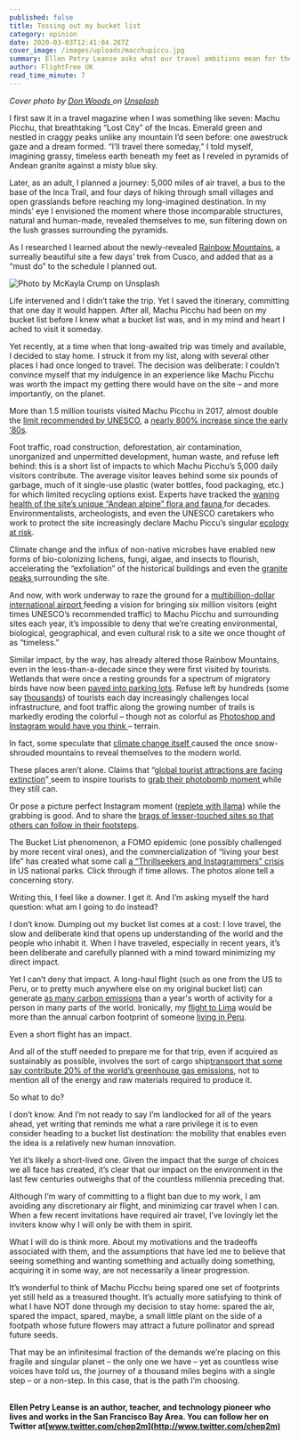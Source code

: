 ```yaml
---
published: false
title: Tossing out my bucket list
category: opinion
date: 2020-03-03T12:41:04.287Z
cover_image: /images/uploads/macchupiccu.jpg
summary: Ellen Petry Leanse asks what our travel ambitions mean for the planet
author: FlightFree UK
read_time_minute: 7
---
```

*Cover photo by [Don Woods ](https://unsplash.com/@donwoods?utm_source=unsplash&utm_medium=referral&utm_content=creditCopyText)on [Unsplash](https://unsplash.com/?utm_source=unsplash&utm_medium=referral&utm_content=creditCopyText)*

I first saw it in a travel magazine when I was something like seven: Machu Picchu, that breathtaking “Lost City” of the Incas. Emerald green and nestled in craggy peaks unlike any mountain I’d seen before: one awestruck gaze and a dream formed. “I’ll travel there someday,” I told myself, imagining grassy, timeless earth beneath my feet as I reveled in pyramids of Andean granite against a misty blue sky.

Later, as an adult, I planned a journey: 5,000 miles of air travel, a bus to the base of the Inca Trail, and four days of hiking through small villages and open grasslands before reaching my long-imagined destination. In my minds’ eye I envisioned the moment where those incomparable structures, natural and human-made, revealed themselves to me, sun filtering down on the lush grasses surrounding the pyramids.

As I researched I learned about the newly-revealed [Rainbow Mountains](https://www.google.com/search?q=peru%27s+rainbow+mountains&rlz=1C5CHFA_enUS744US744&sxsrf=ACYBGNQKvxXzFwdta8n2Qh9k9EdzHlmirQ:1583115347725&source=lnms&tbm=isch&sa=X&ved=2ahUKEwj028Gf3PrnAhVGI6wKHX_MDG4Q_AUoAXoECBsQAw&biw=1280&bih=550), a surreally beautiful site a few days’ trek from Cusco, and added that as a “must do” to the schedule I planned out.

![](/images/uploads/rainbowmountains.jpg "Photo by McKayla Crump on Unsplash")

Life intervened and I didn’t take the trip. Yet I saved the itinerary, committing that one day it would happen. After all, Machu Picchu had been on my bucket list before I knew what a bucket list was, and in my mind and heart I ached to visit it someday.

Yet recently, at a time when that long-awaited trip was timely and available, I decided to stay home. I struck it from my list, along with several other places I had once longed to travel. The decision was deliberate: I couldn’t convince myself that my indulgence in an experience like Machu Picchu was worth the impact my getting there would have on the site – and more importantly, on the planet.

More than 1.5 million tourists visited Machu Picchu in 2017, almost double the [limit recommended by UNESCO](http://ie.shafaqna.com/EN/AL/1378835), a [nearly 800% increase since the early ‘80s](https://www.machupicchutrek.net/how-many-tourists-visit-machu-picchu-annually/).

Foot traffic, road construction, deforestation, air contamination, unorganized and unpermitted development, human waste, and refuse left behind: this is a short list of impacts to which Machu Picchu’s 5,000 daily visitors contribute. The average visitor leaves behind some six pounds of garbage, much of it single-use plastic (water bottles, food packaging, etc.) for which limited recycling options exist. Experts have tracked the [waning health of the site’s unique “Andean alpine” flora and fauna ](https://www.malaymail.com/news/life/2016/07/09/tourists-trashing-machu-picchu-un-says-video/1158539)for decades. Environmentalists, archeologists, and even the UNESCO caretakers who work to protect the site increasingly declare Machu Piccu’s singular [ecology at risk](https://www.telegraph.co.uk/news/worldnews/1557025/Tourist-influx-could-destroy-Machu-Picchu.html).

Climate change and the influx of non-native microbes have enabled new forms of bio-colonizing lichens, fungi, algae, and insects to flourish, accelerating the “exfoliation” of the historical buildings and even the [granite peaks ](https://curiosmos.com/the-sacred-rock-of-machu-picchu-runs-the-risk-of-disappearing/)surrounding the site.[](https://curiosmos.com/the-sacred-rock-of-machu-picchu-runs-the-risk-of-disappearing/)

And now, with work underway to raze the ground for a [multibillion-dollar international airport ](https://www.sciencemag.org/news/2019/02/airport-construction-threatens-unexplored-archaeological-sites-peru)feeding a vision for bringing six million visitors (eight times UNESCO’s recommended traffic) to Machu Picchu and surrounding sites each year, it’s impossible to deny that we’re creating environmental, biological, geographical, and even cultural risk to a site we once thought of as “timeless.”

Similar impact, by the way, has already altered those Rainbow Mountains, even in the less-than-a-decade since they were first visited by tourists. Wetlands that were once a resting grounds for a spectrum of migratory birds have now been [paved into parking lots](https://www.smithsonianmag.com/smart-news/perus-rainbow-mountain-could-be-danger-thanks-recent-popularity-180968962/). Refuse left by hundreds (some say [thousands](https://www.google.com/search?q=crowds+at+rainbow+mountain&safe=strict&rlz=1C5CHFA_enUS744US744&source=lnms&tbm=isch&sa=X&ved=0ahUKEwi-y667h7niAhVSuHEKHbp7DHMQ_AUIDigB&biw=1273&bih=548#imgrc=UxqslwrNKQTdRM:)) of tourists each day increasingly challenges local infrastructure, and foot traffic along the growing number of trails is markedly eroding the colorful – though not as colorful as [Photoshop and Instagram would have you think ](https://www.roamingaroundtheworld.com/why-not-to-trek-rainbow-mountain-peru/)– terrain.

In fact, some speculate that [climate change itself ](https://www.nytimes.com/2018/05/03/world/americas/peru-rainbow-mountain.html)caused the once snow-shrouded mountains to reveal themselves to the modern world.

These places aren’t alone. Claims that “[global tourist attractions are facing extinction](https://www.independent.co.uk/travel/news-and-advice/extinct-tourist-attractions-climate-change-erosion-taj-mahal-machu-picchu-mont-blanc-great-wall-of-a7809926.html)”[ ](https://www.independent.co.uk/travel/news-and-advice/extinct-tourist-attractions-climate-change-erosion-taj-mahal-machu-picchu-mont-blanc-great-wall-of-a7809926.html)seem to inspire tourists to [grab their photobomb moment ](https://www.detourdestinations.com/trip/ultimate-inca-trail-trek-machu-picchu)while they still can.

Or pose a picture perfect Instagram moment ([replete with llama](https://www.instagram.com/explore/tags/rainbowmountainperu/)) while the grabbing is good. And to share the [brags of lesser-touched sites so that others can follow in their footsteps](https://ecocult.com/theres-another-better-rainbow-mountain-than-the-one-youve-seen-instagram/).

The Bucket List phenomenon, a FOMO epidemic (one possibly challenged by more recent viral ones), and the commercialization of “living your best life” has created what some call [a “Thrillseekers and Instagrammers” crisis ](https://www.theguardian.com/environment/2018/nov/20/national-parks-america-overcrowding-crisis-tourism-visitation-solutions)in US national parks. Click through if time allows. The photos alone tell a concerning story.

Writing this, I feel like a downer. I get it. And I’m asking myself the hard question: what am I going to do instead?

I don’t know. Dumping out my bucket list comes at a cost: I love travel, the slow and deliberate kind that opens up understanding of the world and the people who inhabit it. When I have traveled, especially in recent years, it’s been deliberate and carefully planned with a mind toward minimizing my direct impact.

Yet I can’t deny that impact. A long-haul flight (such as one from the US to Peru, or to pretty much anywhere else on my original bucket list) can generate [as many carbon emissions](https://www.theguardian.com/environment/ng-interactive/2019/jul/19/carbon-calculator-how-taking-one-flight-emits-as-much-as-many-people-do-in-a-year) than a year's worth of activity for a person in many parts of the world. Ironically, my [flight to Lima](https://flightemissionmap.org/#San%20Francisco/37.77,-122.42/160/20000) would be more than the annual carbon footprint of someone [living in Peru](https://www.worldometers.info/co2-emissions/peru-co2-emissions/).

Even a short flight has an impact.

And all of the stuff needed to prepare me for that trip, even if acquired as sustainably as possible, involves the sort of cargo ship[transport that some say contribute 20% of the world’s greenhouse gas emissions](https://phys.org/news/2018-12-cargo-ships-emitting-boatloads-carbon.html), not to mention all of the energy and raw materials required to produce it.

So what to do?

I don’t know. And I’m not ready to say I’m landlocked for all of the years ahead, yet writing that reminds me what a rare privilege it is to even consider heading to a bucket list destination: the mobility that enables even the idea is a relatively new human innovation.

Yet it’s likely a short-lived one. Given the impact that the surge of choices we all face has created, it’s clear that our impact on the environment in the last few centuries outweighs that of the countless millennia preceding that.

Although I’m wary of committing to a flight ban due to my work, I am avoiding any discretionary air flight, and minimizing car travel when I can. When a few recent invitations have required air travel, I’ve lovingly let the inviters know why I will only be with them in spirit.

What I will do is think more. About my motivations and the tradeoffs associated with them, and the assumptions that have led me to believe that seeing something and wanting something and actually doing something, acquiring it in some way, are not necessarily a linear progression.

It’s wonderful to think of Machu Picchu being spared one set of footprints yet still held as a treasured thought. It’s actually more satisfying to think of what I have NOT done through my decision to stay home: spared the air, spared the impact, spared, maybe, a small little plant on the side of a footpath whose future flowers may attract a future pollinator and spread future seeds.

That may be an infinitesimal fraction of the demands we’re placing on this fragile and singular planet – the only one we have – yet as countless wise voices have told us, the journey of a thousand miles begins with a single step – or a non-step. In this case, that is the path I’m choosing.

**\
Ellen Petry Leanse is an author, teacher, and technology pioneer who lives and works in the San Francisco Bay Area. You can follow her on Twitter at[www.twitter.com/chep2m](http://www.twitter.com/chep2m)**
